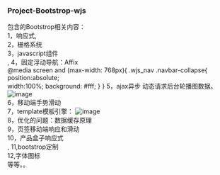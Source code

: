 ### Project-Bootstrop-wjs
包含的Bootstrop相关内容：</br>
1，响应式,</br>
2，栅格系统</br>
3，javascript组件</br>,
4，固定浮动导航：Affix</br>
	@media screen and (max-width: 768px){
  		.wjs_nav .navbar-collapse{
  	 	 position:absolute;  
  	 	 width:100%;
  	 	 background: #fff;
  		}
	}
5，ajax异步 动态请求后台轮播图数据。</br>
![image](https://raw.githubusercontent.com/wiki/Amyidol/Project-Bootstrop-wjs/001.png)</br>
6，移动端手势滑动</br>
7，template模板引擎：
![image](https://raw.githubusercontent.com/wiki/Amyidol/Project-Bootstrop-wjs/002.png)</br>
8，优化的问题：数据缓存原理</br>
9，页签移动端响应和滑动</br>
10，产品盒子响应式</br>,
11,bootstrop定制</br>
12,字体图标</br>
等等。。


